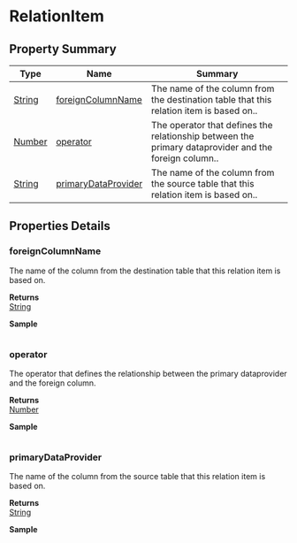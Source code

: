 #  RelationItem


## Property Summary

| Type                                                  | Name                    | Summary                                                                                                           |
| ----------------------------------------------------- | ----------------------- | ----------------------------------------------------------------------------------------------------------------- |
| [String](../../JSLib/String.md) | [foreignColumnName](RelationItem.md#foreignColumnName)                   | The name of the column from the destination table that this relation item is based on..                                    |
| [Number](../../JSLib/Number.md) | [operator](RelationItem.md#operator)                   | The operator that defines the relationship between the primary dataprovider and the foreign column..                                    |
| [String](../../JSLib/String.md) | [primaryDataProvider](RelationItem.md#primaryDataProvider)                   | The name of the column from the source table that this relation item is based on..                                    |

## Properties Details

### foreignColumnName

The name of the column from the destination table
that this relation item is based on.

**Returns**\
[String](../../JSLib/String.md) 


**Sample**

```javascript

```
### operator

The operator that defines the relationship between the primary dataprovider
and the foreign column.

**Returns**\
[Number](../../JSLib/Number.md) 


**Sample**

```javascript

```
### primaryDataProvider

The name of the column from the source table
that this relation item is based on.

**Returns**\
[String](../../JSLib/String.md) 


**Sample**

```javascript

```

